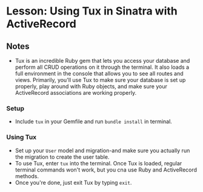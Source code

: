 # Lesson: Using Tux in Sinatra with ActiveRecord

## Notes

- Tux is an incredible Ruby gem that lets you access your database and perform all CRUD operations on it through the terminal. It also loads a full environment in the console that allows you to see all routes and views. Primarily, you'll use Tux to make sure your database is set up properly, play around with Ruby objects, and make sure your ActiveRecord associations are working properly.

### Setup

- Include `tux` in your Gemfile and run `bundle install` in terminal.

### Using Tux

- Set up your `User` model and migration-and make sure you actually run the migration to create the user table.
- To use Tux, enter `tux` into the terminal. Once Tux is loaded, regular terminal commands won't work, but you cna use Ruby and ActiveRecord methods.
- Once you're done, just exit Tux by typing `exit`.